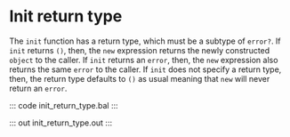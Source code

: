 # Init return type

The `init` function has a return type, which must be a subtype of `error?`. If `init` returns `()`, then, the `new` expression returns the newly constructed `object` to the caller. If `init` returns an `error`, then, the `new` expression also returns the same `error` to the caller. If `init` does not specify a return type, then, the return type defaults to `()` as usual meaning that `new` will never return an `error`.

::: code init_return_type.bal :::

::: out init_return_type.out :::